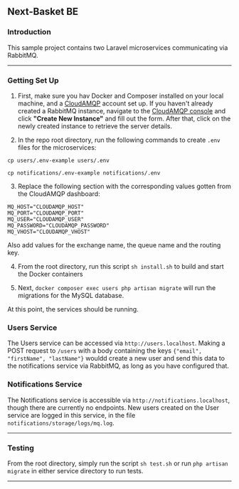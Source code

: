 ## Next-Basket BE

### Introduction

This sample project contains two Laravel microservices communicating via RabbitMQ.

---

### Getting Set Up

1. First, make sure you hav Docker and Composer installed on your local machine, and a [CloudAMQP](https://customer.cloudamqp.com/instance) account set up. If you haven't already created a RabbitMQ instance, navigate to the [CloudAMQP console](https://api.cloudamqp.com/console) and click **"Create New Instance"** and fill out the form. After that, click on the newly created instance to retrieve the server details.

2. In the repo root directory, run the following commands to create `.env` files for the microservices:
```
cp users/.env-example users/.env

cp notifications/.env-example notifications/.env
```

3. Replace the following section with the corresponding values gotten from the CloudAMQP dashboard:
```
MQ_HOST="CLOUDAMQP_HOST"
MQ_PORT="CLOUDAMQP_PORT"
MQ_USER="CLOUDAMQP_USER"
MQ_PASSWORD="CLOUDAMQP_PASSWORD"
MQ_VHOST="CLOUDAMQP_VHOST"
```
Also add values for the exchange name, the queue name and the routing key.

4. From the root directory, run this script `sh install.sh` to build and start the Docker containers

3. Next, `docker composer exec users php artisan migrate` will run the migrations for the MySQL database.

At this point, the services should be running.


### Users Service

The Users service can be accessed via `http://users.localhost`. Making a POST request to `/users` with a body containing the keys `{"email", "firstName", "lastName"}` wouldd create a new user and send this data to the notifications service via RabbitMQ, as long as you have configured that.

### Notifications Service

The Notifications service is accessible via `http://notifications.localhost`, though there are currently no endpoints. New users created on the User service are logged in this service, in the file `notifications/storage/logs/mq.log`.

---

### Testing

From the root directory, simply run the script `sh test.sh` or run `php artisan migrate` in either service directory to run tests.

---